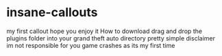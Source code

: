# insane-callouts
my first callout hope you enjoy it
How to download
drag and drop the plugins folder into your grand theft auto directory
pretty simple
disclaimer im not responsible for you game crashes as its my first time
